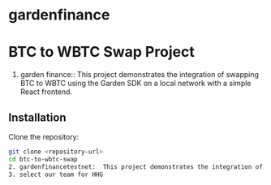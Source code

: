 # gardenfinance

# BTC to WBTC Swap Project

1. garden finance:: This project demonstrates the integration of swapping BTC to WBTC using the Garden SDK on a local network with a simple React frontend.
## Installation
 Clone the repository:
   ```sh
   git clone <repository-url>
   cd btc-to-wbtc-swap
2. gardenfinancetestnet:  This project demonstrates the integration of swapping BTC to WBTC on a test network.
3. select our team for HHG

